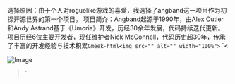 选择原因：由于个人对roguelike游戏的喜爱，我选择了angband这一项目作为初探开源世界的第一个项目。
项目简介：Angband起源于1990年，由Alex Cutler和Andy Astrand基于《Umoria》开发，历经30余年发展，代码持续迭代更新。项目历经6位主要开发者，现任维护者Nick McConnell，代码历史超30年，传承了丰富的开发经验与技术积累`Gmeek-html<img src="" alt="" width="100%">`
`<

![Image](https://github.com/user-attachments/assets/a7a45153-b088-4ebd-8c56-2ab7119a7f59)

>`
